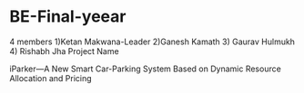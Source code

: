 # BE-Final-yeear
4 members 1)Ketan Makwana-Leader 
          2)Ganesh Kamath 
          3) Gaurav Hulmukh 
          4) Rishabh Jha
Project Name

iParker—A New Smart Car-Parking System Based
on Dynamic Resource Allocation and Pricing

